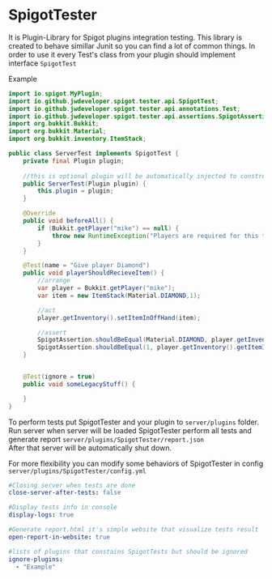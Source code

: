 # SpigotTester
It is Plugin-Library for Spigot plugins integration testing. This library is created to 
behave simillar Junit so you can find a lot of common things. In order to use it
every Test's class from your plugin should implement interface `SpigotTest`

Example
```java 
import io.spigot.MyPlugin;
import io.github.jwdeveloper.spigot.tester.api.SpigotTest;
import io.github.jwdeveloper.spigot.tester.api.annotations.Test;
import io.github.jwdeveloper.spigot.tester.api.assertions.SpigotAssertion;
import org.bukkit.Bukkit;
import org.bukkit.Material;
import org.bukkit.inventory.ItemStack;

public class ServerTest implements SpigotTest {
    private final Plugin plugin;
    
    //this is optional plugin will be automatically injected to constructor
    public ServerTest(Plugin plugin) {
        this.plugin = plugin;
    }

    @Override
    public void beforeAll() {
        if (Bukkit.getPlayer("mike") == null) {
            throw new RuntimeException("Players are required for this test");
        }
    }

    @Test(name = "Give player Diamond")
    public void playerShouldRecieveItem() {
        //arrange
        var player = Bukkit.getPlayer("mike");
        var item = new ItemStack(Material.DIAMOND,1);

        //act
        player.getInventory().setItemInOffHand(item);

        //assert
        SpigotAssertion.shouldBeEqual(Material.DIAMOND, player.getInventory().getItemInMainHand().getType());
        SpigotAssertion.shouldBeEqual(1, player.getInventory().getItemInMainHand().getAmount());
    }


    @Test(ignore = true)
    public void someLegacyStuff() {

    }
}
```

To perform tests put SpigotTester and your plugin to `server/plugins` folder.
Run server when server will be loaded SpigotTester perform all tests and generate report `server/plugins/SpigotTester/report.json`  
After that server will be automatically shut down.



For more flexibility you can modify some behaviors of SpigotTester in config `server/plugins/SpigotTester/config.yml` 

```yaml
#Closing server when tests are done
close-server-after-tests: false

#Display tests info in console
display-logs: true

#Generate report.html it's simple website that visualize tests result
open-report-in-website: true

#lists of plugins that constains SpigotTests but should be ignored
ignore-plugins:
  - "Example"
```



